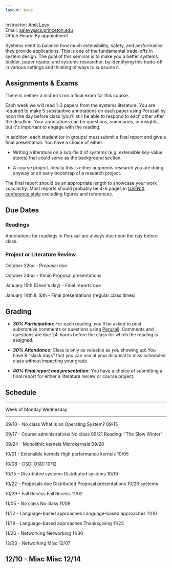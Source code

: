 ```yaml
---
layout: page
---
```


Instructor: [Amit Levy](https://amitlevy.com)\
Email: <aalevy@cs.princeton.edu>\
Office Hours: By appointment

Systems need to balance how much extensibility, safety, and performance they
provide applications. This is one of the fundamental trade-offs in system
design. The goal of this seminar is to make you a better systems builder, paper
reader, and systems researcher, by identifying this trade-off in various
settings and thinking of ways to subsume it.


## Assignments & Exams

There is neither a midterm nor a final exam for this course.

Each week we will read 1-3 papers from the systems literature. You are
required to make 5 substantive annotations on each paper using Perusall
by noon the day before class (you'll still be able to respond to each
other after the deadline. Your annotations can be questions, summaries,
or insights, but it's important to engage with the reading.

In addition, each student (or in groups) must submit a final report and
give a final presentation. You have a choice of either:

-   Writing a literature on a sub-field of systems (e.g. extensible
    key-value stores) that could serve as the background section.

-   A course project. Ideally this is either augments research you are
    doing anyway or an early bootstrap of a research project.

The final report should be an appropriate length to showcase your work
*succinctly*. Most reports should probably be 4-6 pages in [USENIX
conference style](https://www.usenix.org/conferences/author-resources/paper-templates)
excluding figures and references.

## Due Dates

### Readings

Annotations for readings in Perusall are always due noon the day before
class.

### Project or Literature Review

October 22nd - Proposal due

October 24nd - 10min Proposal presentations

January 15th (Dean's day) - Final reports due

January 14th & 16th - Final presentations (regular class times)

## Grading

-   ***30% Participation***: For each reading, you'll be asked to post
    *substantive* comments or questions using
    [Perusall](https://perusall.com). Comments and questions are due
    24-hours before the class for which the reading is assigned.

-   ***30% Attendance***: Class is only as valuable as *you* showing up!
    You have 8 "slack days" that you can use at your disposal to miss
    scheduled class without impacting your grade.

-   ***40% Final report and presentation***: You have a choice of
    submitting a final report for either a literature review or course
    project.

## Schedule

  -----------------------------------------------------------------------
  Week of   Monday                         Wednesday
  --------- ------------------------------ ------------------------------
  09/10 -   No class                       What is an Operating System?
  09/15                                    

  09/17 -   Course administrativia\        No class
  09/21     Reading: "The Slow Winter"     

  09/24 -   Monolithic kernels             Microkernels
  09/28                                    

  10/01 -   Extensible kernels             High performance kernels
  10/05                                    

  10/08 -   OSDI                           OSDI
  10/12                                    

  10/15 -   Distributed systems            Distributed systems
  10/19                                    

  10/22 -   Proposals due Distributed      Proposal presentations
  10/26     systems                        

  10/29 -   Fall Recess                    Fall Recess
  11/02                                    

  11/05 -   No class                       No class
  11/09                                    

  11/12 -   Language-based approaches      Language-based approaches
  11/16                                    

  11/19 -   Language-based approaches      Thanksgiving
  11/23                                    

  11/26 -   Networking                     Networking
  11/30                                    

  12/03 -   Networking                     Misc
  12/07                                    

  12/10 -   Misc                           Misc
  12/14                                    
  -----------------------------------------------------------------------
